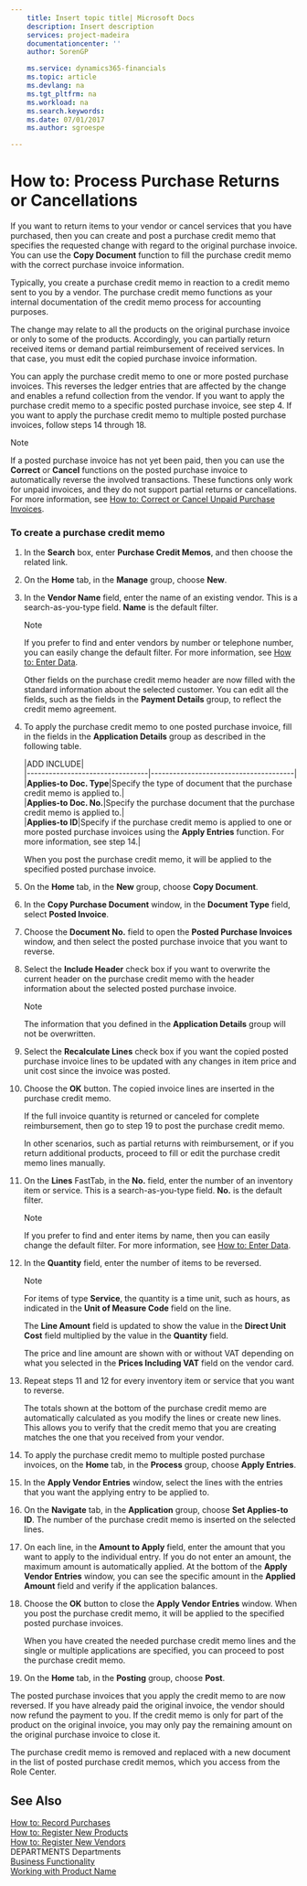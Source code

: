 ```yaml
---
    title: Insert topic title| Microsoft Docs
    description: Insert description
    services: project-madeira
    documentationcenter: ''
    author: SorenGP

    ms.service: dynamics365-financials
    ms.topic: article
    ms.devlang: na
    ms.tgt_pltfrm: na
    ms.workload: na
    ms.search.keywords:
    ms.date: 07/01/2017
    ms.author: sgroespe

---
```

# How to: Process Purchase Returns or Cancellations
If you want to return items to your vendor or cancel services that you have purchased, then you can create and post a purchase credit memo that specifies the requested change with regard to the original purchase invoice. You can use the **Copy Document** function to fill the purchase credit memo with the correct purchase invoice information.  
  
 Typically, you create a purchase credit memo in reaction to a credit memo sent to you by a vendor. The purchase credit memo functions as your internal documentation of the credit memo process for accounting purposes.  
  
 The change may relate to all the products on the original purchase invoice or only to some of the products. Accordingly, you can partially return received items or demand partial reimbursement of received services. In that case, you must edit the copied purchase invoice information.  
  
 You can apply the purchase credit memo to one or more posted purchase invoices. This reverses the ledger entries that are affected by the change and enables a refund collection from the vendor. If you want to apply the purchase credit memo to a specific posted purchase invoice, see step 4. If you want to apply the purchase credit memo to multiple posted purchase invoices, follow steps 14 through 18.  
  
> [!NOTE]  
>  If a posted purchase invoice has not yet been paid, then you can use the **Correct** or **Cancel** functions on the posted purchase invoice to automatically reverse the involved transactions. These functions only work for unpaid invoices, and they do not support partial returns or cancellations. For more information, see [How to: Correct or Cancel Unpaid Purchase Invoices](../how-to-correct-or-cancel-unpaid-purchase-invoices.md).  
  
### To create a purchase credit memo  
  
1.  In the **Search** box, enter  **Purchase Credit Memos**, and then choose the related link.  
  
2.  On the **Home** tab, in the **Manage** group, choose **New**.  
  
3.  In the **Vendor Name** field, enter the name of an existing vendor. This is a search-as-you-type field. **Name** is the default filter.  
  
    > [!NOTE]  
    >  If you prefer to find and enter vendors by number or telephone number, you can easily change the default filter. For more information, see [How to: Enter Data](../how-to-enter-data.md).  
  
     Other fields on the purchase credit memo header are now filled with the standard information about the selected customer. You can edit all the fields, such as the fields in the **Payment Details** group, to reflect the credit memo agreement.  
  
4.  To apply the purchase credit memo to one posted purchase invoice, fill in the fields in the **Application Details** group as described in the following table.  
  
    |ADD INCLUDE<!--[!INCLUDE[bp_tablefield](../../includes/bp_tabledescription_md.md)]-->|  
    |---------------------------------|---------------------------------------|  
    |**Applies-to Doc. Type**|Specify the type of document that the purchase credit memo is applied to.|  
    |**Applies-to Doc. No.**|Specify the purchase document that the purchase credit memo is applied to.|  
    |**Applies-to ID**|Specify if the purchase credit memo is applied to one or more posted purchase invoices using the **Apply Entries** function. For more information, see step 14.|  
  
     When you post the purchase credit memo, it will be applied to the specified posted purchase invoice.  
  
5.  On the **Home** tab, in the **New** group, choose **Copy Document**.  
  
6.  In the **Copy Purchase Document** window, in the **Document Type** field, select **Posted Invoice**.  
  
7.  Choose the **Document No.** field to open the **Posted Purchase Invoices** window, and then select the posted purchase invoice that you want to reverse.  
  
8.  Select the **Include Header** check box if you want to overwrite the current header on the purchase credit memo with the header information about the selected posted purchase invoice.  
  
    > [!NOTE]  
    >  The information that you defined in the **Application Details** group will not be overwritten.  
  
9. Select the **Recalculate Lines** check box if you want the copied posted purchase invoice lines to be updated with any changes in item price and unit cost since the invoice was posted.  
  
10. Choose the **OK** button. The copied invoice lines are inserted in the purchase credit memo.  
  
     If the full invoice quantity is returned or canceled for complete reimbursement, then go to step 19 to post the purchase credit memo.  
  
     In other scenarios, such as partial returns with reimbursement, or if you return additional products, proceed to fill or edit the purchase credit memo lines manually.  
  
11. On the **Lines** FastTab, in the **No.** field, enter the number of an inventory item or service. This is a search-as-you-type field. **No.** is the default filter.  
  
    > [!NOTE]  
    >  If you prefer to find and enter items by name, then you can easily change the default filter. For more information, see [How to: Enter Data](../how-to-enter-data.md).  
  
12. In the **Quantity** field, enter the number of items to be reversed.  
  
    > [!NOTE]  
    >  For items of type **Service**, the quantity is a time unit, such as hours, as indicated in the **Unit of Measure Code** field on the line.  
  
     The **Line Amount** field is updated to show the value in the **Direct Unit Cost** field multiplied by the value in the **Quantity** field.  
  
     The price and line amount are shown with or without VAT depending on what you selected in the **Prices Including VAT** field on the vendor card.  
  
13. Repeat steps 11 and 12 for every inventory item or service that you want to reverse.  
  
     The totals shown at the bottom of the purchase credit memo are automatically calculated as you modify the lines or create new lines. This allows you to verify that the credit memo that you are creating matches the one that you received from your vendor.  
  
14. To apply the purchase credit memo to multiple posted purchase invoices, on the **Home** tab, in the **Process** group, choose **Apply Entries**.  
  
15. In the **Apply Vendor Entries** window, select the lines with the entries that you want the applying entry to be applied to.  
  
16. On the **Navigate** tab, in the **Application** group, choose **Set Applies-to ID**. The number of the purchase credit memo is inserted on the selected lines.  
  
17. On each line, in the **Amount to Apply** field, enter the amount that you want to apply to the individual entry. If you do not enter an amount, the maximum amount is automatically applied. At the bottom of the **Apply Vendor Entries** window, you can see the specific amount in the **Applied Amount** field and verify if the application balances.  
  
18. Choose the **OK** button to close the **Apply Vendor Entries** window. When you post the purchase credit memo, it will be applied to the specified posted purchase invoices.  
  
     When you have created the needed purchase credit memo lines and the single or multiple applications are specified, you can proceed to post the purchase credit memo.  
  
19. On the **Home** tab, in the **Posting** group, choose **Post**.  
  
 The posted purchase invoices that you apply the credit memo to are now reversed. If you have already paid the original invoice, the vendor should now refund the payment to you. If the credit memo is only for part of the product on the original invoice, you may only pay the remaining amount on the original purchase invoice to close it.  
  
 The purchase credit memo is removed and replaced with a new document in the list of posted purchase credit memos, which you access from the Role Center.  
  
## See Also  
 [How to: Record Purchases](../how-to-record-purchases.md)   
 [How to: Register New Products](../how-to-register-new-products.md)   
 [How to: Register New Vendors](../how-to-register-new-vendors.md)   
 DEPARTMENTS Departments   
 [Business Functionality](../Business%20Functionality.md)   
 [Working with Product Name](../working-with-$-p_1-product-name-$-.md)